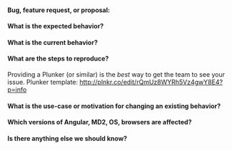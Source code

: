#### Bug, feature request, or proposal:


#### What is the expected behavior?


#### What is the current behavior?


#### What are the steps to reproduce?

Providing a Plunker (or similar) is the *best* way to get the team to see your issue.
Plunker template: http://plnkr.co/edit/rQmUz8WYRh5Vz4gwY8E4?p=info 


#### What is the use-case or motivation for changing an existing behavior?


#### Which versions of Angular, MD2, OS, browsers are affected?


#### Is there anything else we should know?
